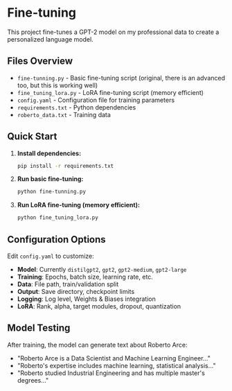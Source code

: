 # Fine-tuning 

This project fine-tunes a GPT-2 model on my professional data to create a personalized language model.

## Files Overview

- `fine-tunning.py` - Basic fine-tuning script (original, there is an advanced too, but this is working well)
- `fine_tuning_lora.py` - LoRA fine-tuning script (memory efficient)
- `config.yaml` - Configuration file for training parameters
- `requirements.txt` - Python dependencies
- `roberto_data.txt` - Training data 

## Quick Start

1. **Install dependencies:**

   ```bash
   pip install -r requirements.txt
   ```

2. **Run basic fine-tuning:**

   ```bash
   python fine-tunning.py
   ```

3. **Run LoRA fine-tuning (memory efficient):**
   ```bash
   python fine_tuning_lora.py
   ```
 

## Configuration Options

Edit `config.yaml` to customize:

- **Model**: Currently `distilgpt2`, `gpt2`, `gpt2-medium`, `gpt2-large`
- **Training**: Epochs, batch size, learning rate, etc.
- **Data**: File path, train/validation split
- **Output**: Save directory, checkpoint limits
- **Logging**: Log level, Weights & Biases integration
- **LoRA**: Rank, alpha, target modules, dropout, quantization
 
## Model Testing

After training, the model can generate text about Roberto Arce:

- "Roberto Arce is a Data Scientist and Machine Learning Engineer..."
- "Roberto's expertise includes machine learning, statistical analysis..."
- "Roberto studied Industrial Engineering and has multiple master's degrees..."
 
